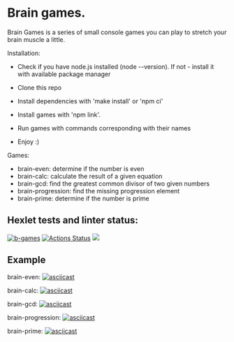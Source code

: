 # Brain games.
Brain Games is a series of small console games you can play to stretch your brain muscle a little.

Installation:

- Check if you have node.js installed (node --version). If not - install it with available package manager

- Clone this repo
- Install dependencies with 'make install' or 'npm ci'
- Install games with 'npm link'.
- Run games with commands corresponding with their names
- Enjoy :)

Games:

- brain-even: determine if the number is even
- brain-calc: calculate the result of a given equation
- brain-gcd: find the greatest common divisor of two given numbers
- brain-progression: find the missing progression element
- brain-prime: determine if the number is prime

## Hexlet tests and linter status:

[![b-games](https://github.com/Dastorin/backend-project-lvl1/actions/workflows/b-games.yml/badge.svg)](https://github.com/Dastorin/backend-project-lvl1/actions/workflows/b-games.yml)
[![Actions Status](https://github.com/Dastorin/backend-project-lvl1/workflows/hexlet-check/badge.svg)](https://github.com/Dastorin/backend-project-lvl1/actions)
<a href="https://codeclimate.com/github/Dastorin/backend-project-lvl1/maintainability"><img src="https://api.codeclimate.com/v1/badges/a99a88d28ad37a79dbf6/maintainability" /></a>



## Example 
brain-even: [![asciicast](https://asciinema.org/a/453858.svg)](https://asciinema.org/a/453858)

<script async id="asciicast-453858" src="https://asciinema.org/a/453858.js"></script>

brain-calc: [![asciicast](https://asciinema.org/a/huJfbTe6B7fKk2XMZFtXUzX2G.svg)](https://asciinema.org/a/huJfbTe6B7fKk2XMZFtXUzX2G)

brain-gcd: [![asciicast](https://asciinema.org/a/YiOnnbjekChVaGur28DyG8ZVH.svg)](https://asciinema.org/a/YiOnnbjekChVaGur28DyG8ZVH)

brain-progression: [![asciicast](https://asciinema.org/a/wkDgXyfxES4d9V3e0PKCab2s9.svg)](https://asciinema.org/a/wkDgXyfxES4d9V3e0PKCab2s9)

brain-prime: [![asciicast](https://asciinema.org/a/4DjHGlqs4Ee4sDGOhlQClOEnR.svg)](https://asciinema.org/a/4DjHGlqs4Ee4sDGOhlQClOEnR)
